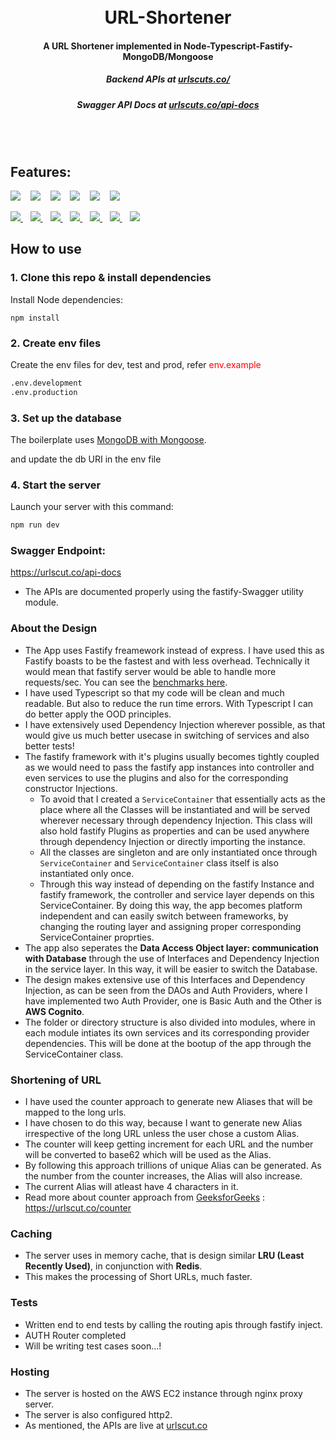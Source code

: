 <h1 align="center">
    <br>
  URL-Shortener
  <br>
</h1>

<h4 align="center"> A URL Shortener implemented in Node-Typescript-Fastify-MongoDB/Mongoose</h4>
<h5 align="center">
  <b>Backend APIs at
  <a href="https://urlscut.co/" target="_blank">
    urlscuts.co/
  </a></b>
 </h5>
 <h5 align="center">
  <b>Swagger API Docs at
  <a href="https://urlscut.co/api-docs" target="_blank">
    urlscuts.co/api-docs
  </a></b>
 </h5>
 <br>
  <br>

## Features:

<p>
<a href="https://urlscut.co/" target="_blank" style="text-decoration: none;">
    <img src="https://img.shields.io/badge/URLShortener-blue?style=for-the-badge" />
  </a>&nbsp;&nbsp;
  <a href="https://www.fastify.io/" target="_blank" style="text-decoration: none;">
    <img src="https://img.shields.io/badge/fastify-%23000000.svg?style=for-the-badge&logo=fastify&logoColor=white" />
  </a>&nbsp;&nbsp;
  <a href="https://www.typescriptlang.org/" target="_blank" style="text-decoration: none;">
    <img src="https://img.shields.io/badge/-TypeScript-007ACC?style=for-the-badge&logo=TypeScript&logoColor=fff" />
  </a>&nbsp;&nbsp;
  <a href="https://nodejs.org/" target="_blank" style="text-decoration: none;">
    <img src="https://img.shields.io/badge/-Node.js-339933?style=for-the-badge&logo=Node.js&logoColor=fff" />
  </a>&nbsp;&nbsp;
  <a href="https://mongoosejs.com/" target="_blank" style="text-decoration: none;">
    <img src="https://img.shields.io/badge/mongoose-%23880000?style=for-the-badge&logo=mongoose&logoColor=white"/>
  </a>&nbsp;&nbsp;
  <a href="https://www.mongodb.com/" target="_blank" style="text-decoration: none;">
    <img src="https://img.shields.io/badge/MongoDB-%2347A248?style=for-the-badge&logo=mongodb&logoColor=black"/>
  </a>&nbsp;&nbsp;
</p>

<p>
  <a href="https://www.npmjs.com/" target="_blank">
    <img src="https://img.shields.io/badge/-NPM-CB3837?style=for-the-badge&logo=NPM&logoColor=fff" />
  </a>&nbsp;&nbsp;
  <a href="https://www.docker.com/" target="_blank">
    <img src="https://img.shields.io/badge/-Docker-2496ED?style=for-the-badge&logo=Docker&logoColor=fff" />
  </a>&nbsp;&nbsp;
  <a href="https://nodemon.io/" target="_blank">
    <img src="https://img.shields.io/badge/-Nodemon-76D04B?style=for-the-badge&logo=Nodemon&logoColor=fff" />
  </a>&nbsp;&nbsp;
  <a href="https://eslint.org/" target="_blank">
    <img src="https://img.shields.io/badge/-ESLint-4B32C3?style=for-the-badge&logo=ESLint&logoColor=fff" />
  </a>&nbsp;&nbsp;
  <a href="https://prettier.io/" target="_blank">
    <img src="https://img.shields.io/badge/-Prettier-F7B93E?style=for-the-badge&logo=Prettier&logoColor=000" />
  </a>&nbsp;&nbsp;
  <a href="https://swagger.io/" target="_blank">
    <img src="https://img.shields.io/badge/-Swagger-85EA2D?style=for-the-badge&logo=Swagger&logoColor=000" />
  </a>&nbsp;&nbsp;
  <a href="https://swc.rs/" target="_blank">
    <img src="https://img.shields.io/badge/-SWC-FFFFFF?style=for-the-badge&logo=swc&logoColor=FBE1A6" />
  </a>
</p>

## How to use

### 1. Clone this repo & install dependencies

Install Node dependencies:

`npm install`

### 2. Create env files

Create the env files for dev, test and prod,
refer <span style="color:red;">env.example</span>

```sh
.env.development
.env.production
```

### 3. Set up the database

The boilerplate uses [MongoDB with Mongoose](https://mongoosejs.com/).

and update the db URI in the env file

### 4. Start the server

Launch your server with this command:

```sh
npm run dev
```

### Swagger Endpoint:

https://urlscut.co/api-docs

- The APIs are documented properly using the fastify-Swagger utility module.

### About the Design

- The App uses Fastify freamework instead of express. I have used this as Fastify boasts to be the fastest and with less overhead. Technically it would mean that fastify server would be able to handle more requests/sec. You can see the [benchmarks here](https://fastify.dev/benchmarks/).
- I have used Typescript so that my code will be clean and much readable. But also to reduce the run time errors. With Typescript I can do better apply the OOD principles.
- I have extensively used Dependency Injection wherever possible, as that would give us much better usecase in switching of services and also better tests!
- The fastify framework with it's plugins usually becomes tightly coupled as we would need to pass the fastify app instances into controller and even services to use the plugins and also for the corresponding constructor Injections.
  - To avoid that I created a `ServiceContainer` that essentially acts as the place where all the Classes will be instantiated and will be served wherever necessary through dependency Injection. This class will also hold fastify Plugins as properties and can be used anywhere through dependency Injection or directly importing the instance.
  - All the classes are singleton and are only instantiated once through `ServiceContainer` and `ServiceContainer` class itself is also instantiated only once.
  - Through this way instead of depending on the fastify Instance and fastify framework, the controller and service layer depends on this ServiceContainer. By doing this way, the app becomes platform independent and can easily switch between frameworks, by changing the routing layer and assigning proper corresponding ServiceContainer proprties.
- The app also seperates the **Data Access Object layer: communication with Database** through the use of Interfaces and Dependency Injection in the service layer. In this way, it will be easier to switch the Database.
- The design makes extensive use of this Interfaces and Dependency Injection, as can be seen from the DAOs and Auth Providers, where I have implemented two Auth Provider, one is Basic Auth and the Other is **AWS Cognito**.
- The folder or directory structure is also divided into modules, where in each module intiates its own services and its corresponding provider dependencies. This will be done at the bootup of the app through the ServiceContainer class.

### Shortening of URL

- I have used the counter approach to generate new Aliases that will be mapped to the long urls.
- I have chosen to do this way, because I want to generate new Alias irrespective of the long URL unless the user chose a custom Alias.
- The counter will keep getting increment for each URL and the number will be converted to base62 which will be used as the Alias.
- By following this approach trillions of unique Alias can be generated. As the number from the counter increases, the Alias will also increase.
- The current Alias will atleast have 4 characters in it.
- Read more about counter approach from [GeeksforGeeks](https://www.geeksforgeeks.org/system-design-url-shortening-service/#) : https://urlscut.co/counter

### Caching

- The server uses in memory cache, that is design similar **LRU (Least Recently Used)**, in conjunction with **Redis**.
- This makes the processing of Short URLs, much faster.

### Tests

- Written end to end tests by calling the routing apis through fastify inject.
- AUTH Router completed
- Will be writing test cases soon...!

### Hosting

- The server is hosted on the AWS EC2 instance through nginx proxy server.
- The server is also configured http2.
- As mentioned, the APIs are live at [urlscut.co](https://urlscut.co/)
